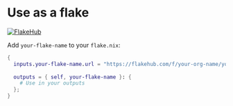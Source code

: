 # Use as a flake
 
[![FlakeHub](https://img.shields.io/endpoint?url=https://flakehub.com/f/your-org-name/your-flake-name/badge)](https://flakehub.com/flake/your-org-name/your-flake-name)
 
Add `your-flake-name` to your `flake.nix`:
 
```nix
{
  inputs.your-flake-name.url = "https://flakehub.com/f/your-org-name/your-flake-name/*";
 
  outputs = { self, your-flake-name }: {
    # Use in your outputs
  };
}
```
